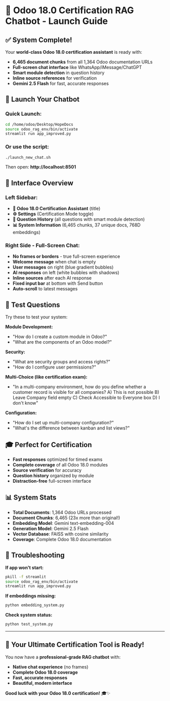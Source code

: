 # 🚀 Odoo 18.0 Certification RAG Chatbot - Launch Guide

## ✅ **System Complete!**

Your **world-class Odoo 18.0 certification assistant** is ready with:
- **6,465 document chunks** from all 1,364 Odoo documentation URLs
- **Full-screen chat interface** like WhatsApp/iMessage/ChatGPT
- **Smart module detection** in question history
- **Inline source references** for verification
- **Gemini 2.5 Flash** for fast, accurate responses

## 🚀 **Launch Your Chatbot**

### **Quick Launch:**
```bash
cd /home/odoo/Desktop/HopeDocs
source odoo_rag_env/bin/activate
streamlit run app_improved.py
```

### **Or use the script:**
```bash
./launch_new_chat.sh
```

Then open: **http://localhost:8501**

## 🎯 **Interface Overview**

### **Left Sidebar:**
- **🚀 Odoo 18.0 Certification Assistant** (title)
- **⚙️ Settings** (Certification Mode toggle)
- **📝 Question History** (all questions with smart module detection)
- **📊 System Information** (6,465 chunks, 37 unique docs, 768D embeddings)

### **Right Side - Full-Screen Chat:**
- **No frames or borders** - true full-screen experience
- **Welcome message** when chat is empty
- **User messages** on right (blue gradient bubbles)
- **AI responses** on left (white bubbles with shadows)
- **Inline sources** after each AI response
- **Fixed input bar** at bottom with Send button
- **Auto-scroll** to latest messages

## 🧪 **Test Questions**

Try these to test your system:

**Module Development:**
- "How do I create a custom module in Odoo?"
- "What are the components of an Odoo model?"

**Security:**
- "What are security groups and access rights?"
- "How do I configure user permissions?"

**Multi-Choice (like certification exam):**
- "In a multi-company environment, how do you define whether a customer record is visible for all companies? A) This is not possible B) Leave Company field empty C) Check Accessible to Everyone box D) I don't know"

**Configuration:**
- "How do I set up multi-company configuration?"
- "What's the difference between kanban and list views?"

## 🎓 **Perfect for Certification**

- **Fast responses** optimized for timed exams
- **Complete coverage** of all Odoo 18.0 modules
- **Source verification** for accuracy
- **Question history** organized by module
- **Distraction-free** full-screen interface

## 📊 **System Stats**
- **Total Documents**: 1,364 Odoo URLs processed
- **Document Chunks**: 6,465 (23x more than original!)
- **Embedding Model**: Gemini text-embedding-004
- **Generation Model**: Gemini 2.5 Flash
- **Vector Database**: FAISS with cosine similarity
- **Coverage**: Complete Odoo 18.0 documentation

## 🔧 **Troubleshooting**

**If app won't start:**
```bash
pkill -f streamlit
source odoo_rag_env/bin/activate
streamlit run app_improved.py
```

**If embeddings missing:**
```bash
python embedding_system.py
```

**Check system status:**
```bash
python test_system.py
```

---

## 🎉 **Your Ultimate Certification Tool is Ready!**

You now have a **professional-grade RAG chatbot** with:
- **Native chat experience** (no frames)
- **Complete Odoo 18.0 coverage**
- **Fast, accurate responses**
- **Beautiful, modern interface**

**Good luck with your Odoo 18.0 certification!** 🎓✨